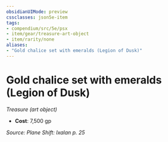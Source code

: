```yaml
---
obsidianUIMode: preview
cssclasses: json5e-item
tags:
- compendium/src/5e/psx
- item/gear/treasure-art-object
- item/rarity/none
aliases: 
- "Gold chalice set with emeralds (Legion of Dusk)"
---
```

# Gold chalice set with emeralds (Legion of Dusk)
*Treasure (art object)*  

- **Cost**: 7,500 gp

*Source: Plane Shift: Ixalan p. 25*